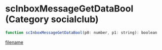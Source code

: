 # scInboxMessageGetDataBool (Category socialclub)

```js
function scInboxMessageGetDataBool(p0: number, p1: string): boolean
```

[filename](scInboxMessageGetDataBool_m.md ':include')